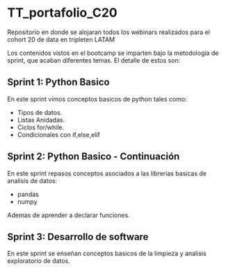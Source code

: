 # TT_portafolio_C20
Repositorio en donde se alojaran todos los webinars realizados para el cohort 20 de data en tripleten LATAM

Los contenidos vistos en el bootcamp se imparten bajo la metodología de sprint, que acaban diferentes temas.
El detalle de estos son:

## Sprint 1: Python Basico
En este sprint vimos conceptos basicos de python tales como:
- Tipos de datos.
- Listas Anidadas.
- Ciclos for/while.
- Condicionales con if,else,elif


## Sprint 2: Python Basico - Continuación
En este sprint repasos conceptos asociados a las librerias basicas de analisis de datos:
- pandas
- numpy

Ademas de aprender a declarar funciones.

## Sprint 3: Desarrollo de software
En este sprint se enseñan conceptos basicos de la limpieza y analisis exploratorio de datos.